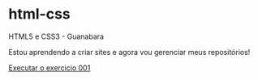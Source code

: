 # html-css
 HTML5 e CSS3 - Guanabara

Estou aprendendo a criar sites e agora vou gerenciar meus repositórios!

<a href="lauarnog.github.io/exercicios/html-css/exercicios/ex001">Executar o exercicio 001</a>